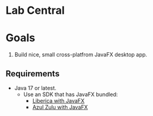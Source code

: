 # Lab Central


# Goals

1. Build nice, small cross-platfrom JavaFX desktop app.

## Requirements

- Java 17 or latest.
    - Use an SDK that has JavaFX bundled:
        - [Liberica with JavaFX](https://bell-sw.com/pages/downloads/#/java-17-current)
        - [Azul Zulu with JavaFX](https://www.azul.com/downloads/?version=java-17-sts&package=jdk-fx)
